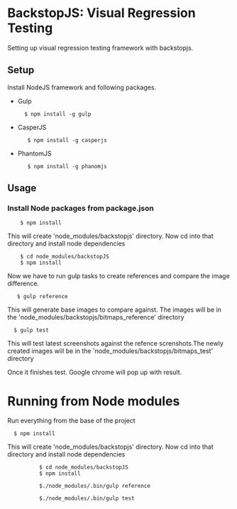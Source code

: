 BackstopJS: Visual Regression Testing
==========================
Setting up visual regression testing framework with backstopjs.

## Setup

Install NodeJS framework and following packages.


 * Gulp

         $ npm install -g gulp

* CasperJS

         $ npm install -g casperjs


* PhantomJS  

         $ npm install -g phanomjs


## Usage

### Install Node packages from package.json

        $ npm install



This will create 'node_modules/backstopjs' directory. Now cd into that directory and install node dependencies

        $ cd node_modules/backstopJS
        $ npm install

Now we have to run gulp tasks to create references and compare the image difference.


       $ gulp reference

This will generate base images to compare against. The images will be in the 'node_modules/backstopjs/bitmaps_reference' directory

      $ gulp test

This will test latest screenshots against the refence screnshots.The newly created images will be  in the 'node_modules/backstopjs/bitmaps_test' directory

Once it finishes test. Google chrome will pop up with result.



# Running from Node modules

Run everything from the base of the project

      $ npm install

This will create 'node_modules/backstopjs' directory. Now cd into that directory and install node dependencies

              $ cd node_modules/backstopJS
              $ npm install

              $./node_modules/.bin/gulp reference

              $./node_modules/.bin/gulp test
